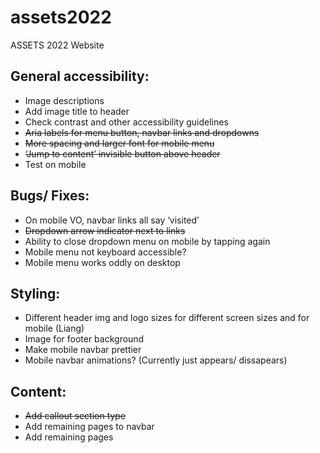 # assets2022
ASSETS 2022 Website 

## General accessibility:
- Image descriptions
- Add image title to header
- Check contrast and other accessibility guidelines
- ~~Aria labels for menu button, navbar links and dropdowns~~
- ~~More spacing and larger font for mobile menu~~
- ~~‘Jump to content’ invisible button above header~~
- Test on mobile

## Bugs/ Fixes:
- On mobile VO, navbar links all say ‘visited’
- ~~Dropdown arrow indicator next to links~~
- Ability to close dropdown menu on mobile by tapping again
- Mobile menu not keyboard accessible?
- Mobile menu works oddly on desktop

## Styling:
- Different header img and logo sizes for different screen sizes and for mobile (Liang)
- Image for footer background
- Make mobile navbar prettier
- Mobile navbar animations? (Currently just appears/ dissapears)

## Content:
- ~~Add callout section type~~
- Add remaining pages to navbar
- Add remaining pages
